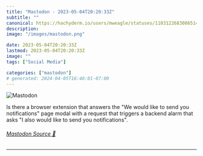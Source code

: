 ```yaml
---
title: "Mastodon - 2023-05-04T20:20:33Z"
subtitle: ""
canonical: https://hachyderm.io/users/mweagle/statuses/110312268308651402
description:
image: "/images/mastodon.png"

date: 2023-05-04T20:20:33Z
lastmod: 2023-05-04T20:20:33Z
image: ""
tags: ["Social Media"]

categories: ["mastodon"]
# generated: 2024-04-05T16:46:01-07:00
---
```

![Mastodon](/images/mastodon.png)

<p>Is there a browser extension that answers the &quot;We would like to send you notifications&quot; page modal with a request that triggers a backend alarm that asks &quot;I also would like to send you notifications&quot;.</p>


###### [Mastodon Source 🐘](https://hachyderm.io/@mweagle/110312268308651402)

___
